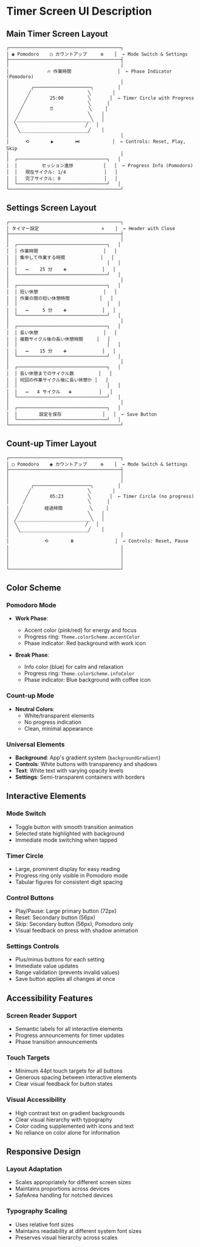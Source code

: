 # Timer Screen UI Description

## Main Timer Screen Layout

```
┌─────────────────────────────────────────┐
│ ◉ Pomodoro    ◯ カウントアップ     ⚙️    │  ← Mode Switch & Settings
├─────────────────────────────────────────┤
│                                         │
│              🔥 作業時間                 │  ← Phase Indicator (Pomodoro)
│                                         │
│        ╭─────────────────────╮         │
│       ╱                     ╲        │
│      ╱        25:00         ╲       │  ← Timer Circle with Progress
│     ╱                       ╲      │
│    ╱          ⏰             ╲     │
│   ╱                         ╲    │
│  ╱___________________________╲   │
│  ╲                         ╱   │
│   ╲_________________________╱    │
│                                         │
│      ⟲        ▶️        ⏭️            │  ← Controls: Reset, Play, Skip
│                                         │
│  ┌─────────────────────────────────┐   │
│  │         セッション進捗           │   │  ← Progress Info (Pomodoro)
│  │   現在サイクル: 1/4              │   │
│  │   完了サイクル: 0                │   │
│  └─────────────────────────────────┘   │
└─────────────────────────────────────────┘
```

## Settings Screen Layout

```
┌─────────────────────────────────────────┐
│ タイマー設定                       ✕    │  ← Header with Close
├─────────────────────────────────────────┤
│                                         │
│  ┌─────────────────────────────────┐   │
│  │ 作業時間                        │   │
│  │ 集中して作業する時間             │   │
│  │                                 │   │
│  │   ➖    25 分    ➕             │   │
│  └─────────────────────────────────┘   │
│                                         │
│  ┌─────────────────────────────────┐   │
│  │ 短い休憩                        │   │
│  │ 作業の間の短い休憩時間           │   │
│  │                                 │   │
│  │   ➖     5 分    ➕             │   │
│  └─────────────────────────────────┘   │
│                                         │
│  ┌─────────────────────────────────┐   │
│  │ 長い休憩                        │   │
│  │ 複数サイクル後の長い休憩時間     │   │
│  │                                 │   │
│  │   ➖    15 分    ➕             │   │
│  └─────────────────────────────────┘   │
│                                         │
│  ┌─────────────────────────────────┐   │
│  │ 長い休憩までのサイクル数         │   │
│  │ 何回の作業サイクル後に長い休憩か │   │
│  │                                 │   │
│  │   ➖   4 サイクル   ➕          │   │
│  └─────────────────────────────────┘   │
│                                         │
│  ┌─────────────────────────────────┐   │
│  │        設定を保存               │   │  ← Save Button
│  └─────────────────────────────────┘   │
└─────────────────────────────────────────┘
```

## Count-up Timer Layout

```
┌─────────────────────────────────────────┐
│ ◯ Pomodoro    ◉ カウントアップ     ⚙️    │  ← Mode Switch & Settings
├─────────────────────────────────────────┤
│                                         │
│                                         │
│        ╭─────────────────────╮         │
│       ╱                     ╲        │
│      ╱        05:23         ╲       │  ← Timer Circle (no progress)
│     ╱                       ╲      │
│    ╱        経過時間          ╲     │
│   ╱                         ╲    │
│  ╱___________________________╲   │
│  ╲                         ╱   │
│   ╲_________________________╱    │
│                                         │
│             ⟲        ⏸️               │  ← Controls: Reset, Pause
│                                         │
│                                         │
│                                         │
│                                         │
└─────────────────────────────────────────┘
```

## Color Scheme

### Pomodoro Mode
- **Work Phase**: 
  - Accent color (pink/red) for energy and focus
  - Progress ring: `Theme.colorScheme.accentColor`
  - Phase indicator: Red background with work icon
  
- **Break Phase**:
  - Info color (blue) for calm and relaxation  
  - Progress ring: `Theme.colorScheme.infoColor`
  - Phase indicator: Blue background with coffee icon

### Count-up Mode
- **Neutral Colors**: 
  - White/transparent elements
  - No progress indication
  - Clean, minimal appearance

### Universal Elements
- **Background**: App's gradient system (`backgroundGradient`)
- **Controls**: White buttons with transparency and shadows
- **Text**: White text with varying opacity levels
- **Settings**: Semi-transparent containers with borders

## Interactive Elements

### Mode Switch
- Toggle button with smooth transition animation
- Selected state highlighted with background
- Immediate mode switching when tapped

### Timer Circle
- Large, prominent display for easy reading
- Progress ring only visible in Pomodoro mode
- Tabular figures for consistent digit spacing

### Control Buttons
- Play/Pause: Large primary button (72px)
- Reset: Secondary button (56px) 
- Skip: Secondary button (56px), Pomodoro only
- Visual feedback on press with shadow animation

### Settings Controls
- Plus/minus buttons for each setting
- Immediate value updates
- Range validation (prevents invalid values)
- Save button applies all changes at once

## Accessibility Features

### Screen Reader Support
- Semantic labels for all interactive elements
- Progress announcements for timer updates
- Phase transition announcements

### Touch Targets
- Minimum 44pt touch targets for all buttons
- Generous spacing between interactive elements
- Clear visual feedback for button states

### Visual Accessibility
- High contrast text on gradient backgrounds
- Clear visual hierarchy with typography
- Color coding supplemented with icons and text
- No reliance on color alone for information

## Responsive Design

### Layout Adaptation
- Scales appropriately for different screen sizes
- Maintains proportions across devices
- SafeArea handling for notched devices

### Typography Scaling
- Uses relative font sizes
- Maintains readability at different system font sizes
- Preserves visual hierarchy across scales